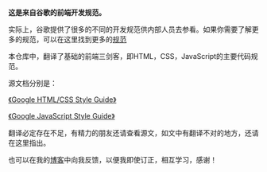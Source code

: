 **这是来自谷歌的前端开发规范。**

实际上，谷歌提供了很多的不同的开发规范供内部人员去参看。如果你需要了解更多的规范，可以在这里找到更多的[规范](https://google.github.io/styleguide/)

本仓库中，翻译了基础的前端三剑客，即HTML，CSS，JavaScript的主要代码规范。

源文档分别是：

[《Google HTML/CSS Style Guide》](https://google.github.io/styleguide/htmlcssguide.html)

[《Google JavaScript Style Guide》](https://google.github.io/styleguide/jsguide.html)



翻译必定存在不足，有精力的朋友还请查看源文，如文中有翻译不对的地方，还请在这里指出。

也可以在我的[博客](https://www.cnblogs.com/jaycethanks/p/13216957.html)中向我反馈，以便我即使订正，相互学习，感谢！